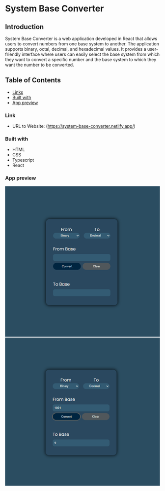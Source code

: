 # System Base Converter

## Introduction

System Base Converter is a web application developed in React that allows users to convert numbers from one base system to another. The application supports binary, octal, decimal, and hexadecimal values. It provides a user-friendly interface where users can easily select the base system from which they want to convert a specific number and the base system to which they want the number to be converted.

## Table of Contents

- [Links](#Links)
- [Built with](#built-with)
- [App preview](#app-preview) 

### Link

- URL to Website: (https://system-base-converter.netlify.app/)

### Built with

- HTML
- CSS
- Typescript
- React

### App preview

![App Preview](screenshots/preview.png)
![How it works](screenshots/binToDec.png)